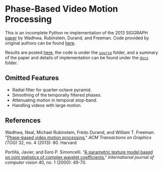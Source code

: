# Phase-Based Video Motion Processing

This is an incomplete Python re-implementation of the 2013 SIGGRAPH [paper][1] by Wadhwa, Rubinstein, Durand, and Freeman.  Code provided by original authors can be found [here](http://people.csail.mit.edu/nwadhwa/phase-video/).

Results are posted [here](https://rxian2.web.illinois.edu/cs445/project/), the code is under the [`source`](./source) folder, and a summary of the paper and details of implementation can be found under the [`docs`](./docs) folder.

## Omitted Features

- Radial filter for quarter-octave pyramid.
- Smoothing of the temporally filtered phases.
- Attenuating motion in temporal stop-band.
- Handling videos with large motion.

## References 

Wadhwa, Neal, Michael Rubinstein, Frédo Durand, and William T. Freeman. "[Phase-based video motion processing.][1]" _ACM Transactions on Graphics (TOG)_ 32, no. 4 (2013): 80.
Harvard	

Portilla, Javier, and Eero P. Simoncelli. "[A parametric texture model based on joint statistics of complex wavelet coefficients.][2]" _International journal of computer vision_ 40, no. 1 (2000): 49-70.

[1]: http://people.csail.mit.edu/nwadhwa/phase-video/phase-video.pdf
[2]: https://www.cns.nyu.edu/pub/eero/portilla99-reprint.pdf
